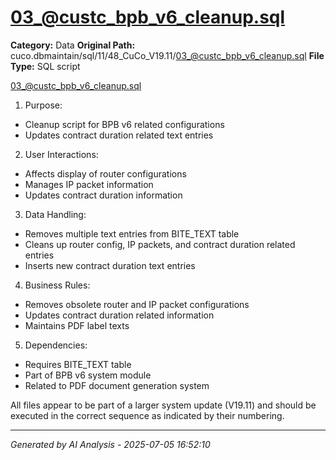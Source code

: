 # 03_@custc_bpb_v6_cleanup.sql

**Category:** Data
**Original Path:** cuco.dbmaintain/sql/11/48_CuCo_V19.11/03_@custc_bpb_v6_cleanup.sql
**File Type:** SQL script

03_@custc_bpb_v6_cleanup.sql
1. Purpose:
- Cleanup script for BPB v6 related configurations
- Updates contract duration related text entries

2. User Interactions:
- Affects display of router configurations
- Manages IP packet information
- Updates contract duration information

3. Data Handling:
- Removes multiple text entries from BITE_TEXT table
- Cleans up router config, IP packets, and contract duration related entries
- Inserts new contract duration text entries

4. Business Rules:
- Removes obsolete router and IP packet configurations
- Updates contract duration related information
- Maintains PDF label texts

5. Dependencies:
- Requires BITE_TEXT table
- Part of BPB v6 system module
- Related to PDF document generation system

All files appear to be part of a larger system update (V19.11) and should be executed in the correct sequence as indicated by their numbering.

---
*Generated by AI Analysis - 2025-07-05 16:52:10*
